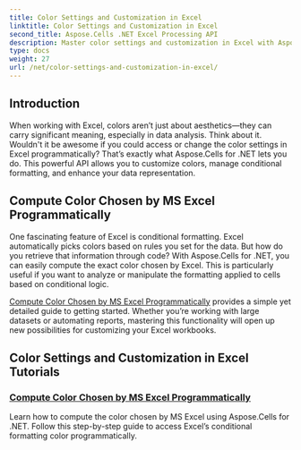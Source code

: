 ```yaml
---
title: Color Settings and Customization in Excel
linktitle: Color Settings and Customization in Excel
second_title: Aspose.Cells .NET Excel Processing API
description: Master color settings and customization in Excel with Aspose.Cells for .NET. Learn how to compute Excel's chosen color programmatically in this step-by-step tutorial.
type: docs
weight: 27
url: /net/color-settings-and-customization-in-excel/
---
```

## Introduction

When working with Excel, colors aren’t just about aesthetics—they can carry significant meaning, especially in data analysis. Think about it. Wouldn't it be awesome if you could access or change the color settings in Excel programmatically? That’s exactly what Aspose.Cells for .NET lets you do. This powerful API allows you to customize colors, manage conditional formatting, and enhance your data representation.

## Compute Color Chosen by MS Excel Programmatically

One fascinating feature of Excel is conditional formatting. Excel automatically picks colors based on rules you set for the data. But how do you retrieve that information through code? With Aspose.Cells for .NET, you can easily compute the exact color chosen by Excel. This is particularly useful if you want to analyze or manipulate the formatting applied to cells based on conditional logic.

[Compute Color Chosen by MS Excel Programmatically](./compute-color-chosen-by-ms-excel/) provides a simple yet detailed guide to getting started. Whether you’re working with large datasets or automating reports, mastering this functionality will open up new possibilities for customizing your Excel workbooks.

## Color Settings and Customization in Excel Tutorials
### [Compute Color Chosen by MS Excel Programmatically](./compute-color-chosen-by-ms-excel/)
Learn how to compute the color chosen by MS Excel using Aspose.Cells for .NET. Follow this step-by-step guide to access Excel’s conditional formatting color programmatically.